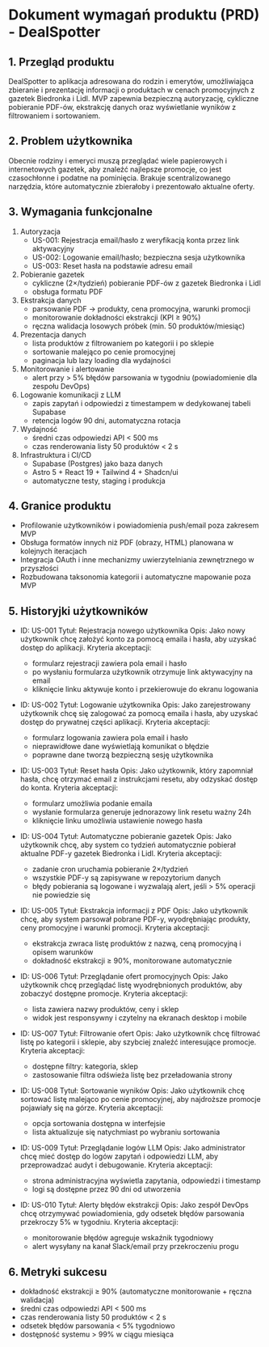 # Dokument wymagań produktu (PRD) - DealSpotter
## 1. Przegląd produktu
DealSpotter to aplikacja adresowana do rodzin i emerytów, umożliwiająca zbieranie i prezentację informacji o produktach w cenach promocyjnych z gazetek Biedronka i Lidl. MVP zapewnia bezpieczną autoryzację, cykliczne pobieranie PDF-ów, ekstrakcję danych oraz wyświetlanie wyników z filtrowaniem i sortowaniem.

## 2. Problem użytkownika
Obecnie rodziny i emeryci muszą przeglądać wiele papierowych i internetowych gazetek, aby znaleźć najlepsze promocje, co jest czasochłonne i podatne na pominięcia. Brakuje scentralizowanego narzędzia, które automatycznie zbierałoby i prezentowało aktualne oferty.

## 3. Wymagania funkcjonalne
1. Autoryzacja
   - US-001: Rejestracja email/hasło z weryfikacją konta przez link aktywacyjny
   - US-002: Logowanie email/hasło; bezpieczna sesja użytkownika
   - US-003: Reset hasła na podstawie adresu email
2. Pobieranie gazetek
   - cykliczne (2×/tydzień) pobieranie PDF-ów z gazetek Biedronka i Lidl
   - obsługa formatu PDF
3. Ekstrakcja danych
   - parsowanie PDF → produkty, cena promocyjna, warunki promocji
   - monitorowanie dokładności ekstrakcji (KPI ≥ 90%)
   - ręczna walidacja losowych próbek (min. 50 produktów/miesiąc)
4. Prezentacja danych
   - lista produktów z filtrowaniem po kategorii i po sklepie
   - sortowanie malejąco po cenie promocyjnej
   - paginacja lub lazy loading dla wydajności
5. Monitorowanie i alertowanie
   - alert przy > 5% błędów parsowania w tygodniu (powiadomienie dla zespołu DevOps)
6. Logowanie komunikacji z LLM
   - zapis zapytań i odpowiedzi z timestam­pem w dedykowanej tabeli Supabase
   - retencja logów 90 dni, automatyczna rotacja
7. Wydajność
   - średni czas odpowiedzi API < 500 ms
   - czas renderowania listy 50 produktów < 2 s
8. Infrastruktura i CI/CD
   - Supabase (Postgres) jako baza danych
   - Astro 5 + React 19 + Tailwind 4 + Shadcn/ui
   - automatyczne testy, staging i produkcja

## 4. Granice produktu
- Profilowanie użytkowników i powiadomienia push/email poza zakresem MVP
- Obsługa formatów innych niż PDF (obrazy, HTML) planowana w kolejnych iteracjach
- Integracja OAuth i inne mechanizmy uwierzytelniania zewnętrznego w przyszłości
- Rozbudowana taksonomia kategorii i automatyczne mapowanie poza MVP

## 5. Historyjki użytkowników
- ID: US-001
  Tytuł: Rejestracja nowego użytkownika
  Opis: Jako nowy użytkownik chcę założyć konto za pomocą emaila i hasła, aby uzyskać dostęp do aplikacji.
  Kryteria akceptacji:
    - formularz rejestracji zawiera pola email i hasło
    - po wysłaniu formularza użytkownik otrzymuje link aktywacyjny na email
    - kliknięcie linku aktywuje konto i przekierowuje do ekranu logowania

- ID: US-002
  Tytuł: Logowanie użytkownika
  Opis: Jako zarejestrowany użytkownik chcę się zalogować za pomocą emaila i hasła, aby uzyskać dostęp do prywatnej części aplikacji.
  Kryteria akceptacji:
    - formularz logowania zawiera pola email i hasło
    - nieprawidłowe dane wyświetlają komunikat o błędzie
    - poprawne dane tworzą bezpieczną sesję użytkownika

- ID: US-003
  Tytuł: Reset hasła
  Opis: Jako użytkownik, który zapomniał hasła, chcę otrzymać email z instrukcjami resetu, aby odzyskać dostęp do konta.
  Kryteria akceptacji:
    - formularz umożliwia podanie emaila
    - wysłanie formularza generuje jednorazowy link resetu ważny 24h
    - kliknięcie linku umożliwia ustawienie nowego hasła

- ID: US-004
  Tytuł: Automatyczne pobieranie gazetek
  Opis: Jako użytkownik chcę, aby system co tydzień automatycznie pobierał aktualne PDF-y gazetek Biedronka i Lidl.
  Kryteria akceptacji:
    - zadanie cron uruchamia pobieranie 2×/tydzień
    - wszystkie PDF-y są zapisywane w repozytorium danych
    - błędy pobierania są logowane i wyzwalają alert, jeśli > 5% operacji nie powiedzie się

- ID: US-005
  Tytuł: Ekstrakcja informacji z PDF
  Opis: Jako użytkownik chcę, aby system parsował pobrane PDF-y, wyodrębniając produkty, ceny promocyjne i warunki promocji.
  Kryteria akceptacji:
    - ekstrakcja zwraca listę produktów z nazwą, ceną promocyjną i opisem warunków
    - dokładność ekstrakcji ≥ 90%, monitorowane automatycznie

- ID: US-006
  Tytuł: Przeglądanie ofert promocyjnych
  Opis: Jako użytkownik chcę przeglądać listę wyodrębnionych produktów, aby zobaczyć dostępne promocje.
  Kryteria akceptacji:
    - lista zawiera nazwy produktów, ceny i sklep
    - widok jest responsywny i czytelny na ekranach desktop i mobile

- ID: US-007
  Tytuł: Filtrowanie ofert
  Opis: Jako użytkownik chcę filtrować listę po kategorii i sklepie, aby szybciej znaleźć interesujące promocje.
  Kryteria akceptacji:
    - dostępne filtry: kategoria, sklep
    - zastosowanie filtra odświeża listę bez przeładowania strony

- ID: US-008
  Tytuł: Sortowanie wyników
  Opis: Jako użytkownik chcę sortować listę malejąco po cenie promocyjnej, aby najdroższe promocje pojawiały się na górze.
  Kryteria akceptacji:
    - opcja sortowania dostępna w interfejsie
    - lista aktualizuje się natychmiast po wybraniu sortowania

- ID: US-009
  Tytuł: Przeglądanie logów LLM
  Opis: Jako administrator chcę mieć dostęp do logów zapytań i odpowiedzi LLM, aby przeprowadzać audyt i debugowanie.
  Kryteria akceptacji:
    - strona administracyjna wyświetla zapytania, odpowiedzi i timestamp
    - logi są dostępne przez 90 dni od utworzenia

- ID: US-010
  Tytuł: Alerty błędów ekstrakcji
  Opis: Jako zespół DevOps chcę otrzymywać powiadomienia, gdy odsetek błędów parsowania przekroczy 5% w tygodniu.
  Kryteria akceptacji:
    - monitorowanie błędów agreguje wskaźnik tygodniowy
    - alert wysyłany na kanał Slack/email przy przekroczeniu progu

## 6. Metryki sukcesu
- dokładność ekstrakcji ≥ 90% (automatyczne monitorowanie + ręczna walidacja)
- średni czas odpowiedzi API < 500 ms
- czas renderowania listy 50 produktów < 2 s
- odsetek błędów parsowania < 5% tygodniowo
- dostępność systemu > 99% w ciągu miesiąca
